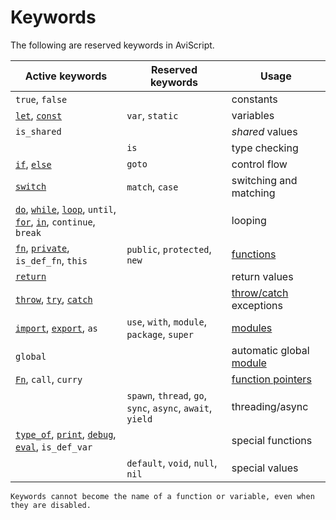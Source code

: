 Keywords
========

The following are reserved keywords in AviScript.

| Active keywords                                                                                                                                                                        | Reserved keywords                                          | Usage                                       |
|----------------------------------------------------------------------------------------------------------------------------------------------------------------------------------------| ---------------------------------------------------------- | ------------------------------------------- |
| `true`, `false`                                                                                                                                                                        |                                                            | constants                                   |
| [`let`](variables/variables.md), [`const`](variables/constants.md)                                                                                                                     | `var`, `static`                                            | variables                                   |
| `is_shared`                                                                                                                                                                            |                                                            | _shared_ values                             |
|                                                                                                                                                                                        | `is`                                                       | type checking                               |
| [`if`](control-flow/if.md), [`else`](control-flow/if.md)                                                                                                                               | `goto`                                                     | control flow                                |
| [`switch`](control-flow/switch.md)                                                                                                                                                     | `match`, `case`                                            | switching and matching                      |
| [`do`](control-flow/do.md), [`while`](control-flow/while.md), [`loop`](control-flow/loop.md), `until`, [`for`](control-flow/for.md), [`in`](operators/operators.md), `continue`, `break` |                                                            | looping                                     |
| [`fn`](functions/functions.md), [`private`](modules/export.md), `is_def_fn`, `this`                                                                                                    | `public`, `protected`, `new`                               | [functions](functions/functions.md)                   |
| [`return`](control-flow/return.md)                                                                                                                                                     |                                                            | return values                               |
| [`throw`](control-flow/throw.md), [`try`](control-flow/try-catch.md), [`catch`](control-flow/try-catch.md)                                                                             |                                                            | [throw/catch](control-flow/try-catch.md) exceptions      |
| [`import`](modules/import.md), [`export`](modules/export.md), `as`                                                                                                                     | `use`, `with`, `module`, `package`, `super`                | [modules](modules/index.md)                 |
| `global`                                                                                                                                                                               |                                                            | automatic global [module](modules/index.md) |
| [`Fn`](types/fn-ptr.md), `call`, `curry`                                                                                                                                               |                                                            | [function pointers](types/fn-ptr.md)              |
|                                                                                                                                                                                        | `spawn`, `thread`, `go`, `sync`, `async`, `await`, `yield` | threading/async                             |
| [`type_of`](meta/type-of.md), [`print`](meta/print-debug.md), [`debug`](meta/print-debug.md), [`eval`](statements/eval.md), `is_def_var`                                                                         |                                                            | special functions                           |
|                                                                                                                                                                                        | `default`, `void`, `null`, `nil`                           | special values                              |

```admonish warning.small
Keywords cannot become the name of a function or variable, even when they are disabled.
```
